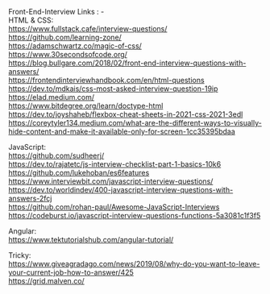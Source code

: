 Front-End-Interview Links : - <br>
HTML & CSS: <br>
https://www.fullstack.cafe/interview-questions/ <br>
https://github.com/learning-zone/ <br>
https://adamschwartz.co/magic-of-css/ <br>
https://www.30secondsofcode.org/ <br>
https://blog.bullgare.com/2018/02/front-end-interview-questions-with-answers/ <br>
https://frontendinterviewhandbook.com/en/html-questions <br>
https://dev.to/mdkais/css-most-asked-interview-question-19ip <br>
https://elad.medium.com/ <br>
https://www.bitdegree.org/learn/doctype-html <br>
https://dev.to/joyshaheb/flexbox-cheat-sheets-in-2021-css-2021-3edl <br>
https://coreytyler134.medium.com/what-are-the-different-ways-to-visually-hide-content-and-make-it-available-only-for-screen-1cc35395bdaa <br>

JavaScript: <br>
https://github.com/sudheerj/ <br>
https://dev.to/rajatetc/js-interview-checklist-part-1-basics-10k6 <br>
https://github.com/lukehoban/es6features <br>
https://www.interviewbit.com/javascript-interview-questions/ <br>
https://dev.to/worldindev/400-javascript-interview-questions-with-answers-2fcj <br>
https://github.com/rohan-paul/Awesome-JavaScript-Interviews <br>
https://codeburst.io/javascript-interview-questions-functions-5a3081c1f3f5 <br>

Angular: <br>
https://www.tektutorialshub.com/angular-tutorial/ <br>


Tricky:<br>
https://www.giveagradago.com/news/2019/08/why-do-you-want-to-leave-your-current-job-how-to-answer/425 <br>
https://grid.malven.co/ <br>
